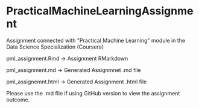 # PracticalMachineLearningAssignment
Assignment connected with "Practical Machine Learning" module in the Data Science Specialization (Coursera)

pml_assignment.Rmd -> Assignment RMarkdown

pml_assignment.md -> Generated Assignmnet .md file

pml_assignemnt.html -> Generated Assignment .html file

Please use the .md file if using GitHub version to view the assignment outcome.
